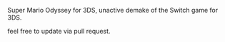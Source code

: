 Super Mario Odyssey for 3DS, unactive demake of the Switch game for 3DS.

feel free to update via pull request.

